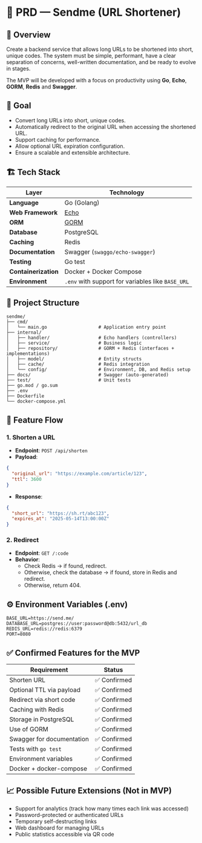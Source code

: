 # 📝 PRD — Sendme (URL Shortener)

## 📌 Overview

Create a backend service that allows long URLs to be shortened into short, unique codes. The system must be simple, performant, have a clear separation of concerns, well-written documentation, and be ready to evolve in stages.

The MVP will be developed with a focus on productivity using **Go**, **Echo**, **GORM**, **Redis** and **Swagger**.

## 🎯 Goal

- Convert long URLs into short, unique codes.
- Automatically redirect to the original URL when accessing the shortened URL.
- Support caching for performance.
- Allow optional URL expiration configuration.
- Ensure a scalable and extensible architecture.

## 🏗️ Tech Stack

| Layer                | Technology                                        |
| -------------------- | ------------------------------------------------- |
| **Language**         | Go (Golang)                                       |
| **Web Framework**    | [Echo](https://echo.labstack.com/)                |
| **ORM**              | [GORM](https://gorm.io/)                          |
| **Database**         | PostgreSQL                                        |
| **Caching**          | Redis                                             |
| **Documentation**    | Swagger (`swaggo/echo-swagger`)                   |
| **Testing**          | Go test                                           |
| **Containerization** | Docker + Docker Compose                           |
| **Environment**      | `.env` with support for variables like `BASE_URL` |

## 📁 Project Structure

```
sendme/
├── cmd/
│   └── main.go                   # Application entry point
├── internal/
│   ├── handler/                  # Echo handlers (controllers)
│   ├── service/                  # Business logic
│   ├── repository/               # GORM + Redis (interfaces + implementations)
│   ├── model/                    # Entity structs
│   ├── cache/                    # Redis integration
│   └── config/                   # Environment, DB, and Redis setup
├── docs/                         # Swagger (auto-generated)
├── test/                         # Unit tests
├── go.mod / go.sum
├── .env
├── Dockerfile
└── docker-compose.yml
```

## 🔄 Feature Flow

### 1. **Shorten a URL**

- **Endpoint**: `POST /api/shorten`
- **Payload**:

```json
{
  "original_url": "https://example.com/article/123",
  "ttl": 3600
}
```

- **Response**:

```json
{
  "short_url": "https://sh.rt/abc123",
  "expires_at": "2025-05-14T13:00:00Z"
}
```

### 2. **Redirect**

- **Endpoint**: `GET /:code`
- **Behavior**:
  - Check Redis → if found, redirect.
  - Otherwise, check the database → if found, store in Redis and redirect.
  - Otherwise, return 404.

## ⚙️ Environment Variables (.env)

```env
BASE_URL=https://send.me/
DATABASE_URL=postgres://user:password@db:5432/url_db
REDIS_URL=redis://redis:6379
PORT=8080
```

## ✅ Confirmed Features for the MVP

| Requirement               | Status       |
| ------------------------- | ------------ |
| Shorten URL               | ✅ Confirmed |
| Optional TTL via payload  | ✅ Confirmed |
| Redirect via short code   | ✅ Confirmed |
| Caching with Redis        | ✅ Confirmed |
| Storage in PostgreSQL     | ✅ Confirmed |
| Use of GORM               | ✅ Confirmed |
| Swagger for documentation | ✅ Confirmed |
| Tests with `go test`      | ✅ Confirmed |
| Environment variables     | ✅ Confirmed |
| Docker + docker-compose   | ✅ Confirmed |

## 📈 Possible Future Extensions (Not in MVP)

- Support for analytics (track how many times each link was accessed)
- Password-protected or authenticated URLs
- Temporary self-destructing links
- Web dashboard for managing URLs
- Public statistics accessible via QR code

